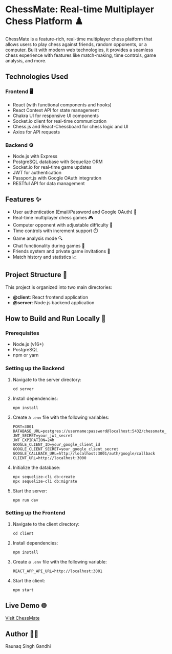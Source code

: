 # ChessMate: Real-time Multiplayer Chess Platform ♟️

ChessMate is a feature-rich, real-time multiplayer chess platform that allows users to play chess against friends, random opponents, or a computer. Built with modern web technologies, it provides a seamless chess experience with features like match-making, time controls, game analysis, and more.

## Technologies Used

### Frontend 🖥️
- React (with functional components and hooks)
- React Context API for state management
- Chakra UI for responsive UI components
- Socket.io client for real-time communication
- Chess.js and React-Chessboard for chess logic and UI
- Axios for API requests

### Backend ⚙️
- Node.js with Express
- PostgreSQL database with Sequelize ORM
- Socket.io for real-time game updates
- JWT for authentication
- Passport.js with Google OAuth integration
- RESTful API for data management

## Features ✨
- User authentication (Email/Password and Google OAuth) 🔐
- Real-time multiplayer chess games 🎮
- Computer opponent with adjustable difficulty 🤖
- Time controls with increment support ⏱️
- Game analysis mode 🔍
- Chat functionality during games 💬
- Friends system and private game invitations 👥
- Match history and statistics 📈

## Project Structure 📁
This project is organized into two main directories:
- **@client**: React frontend application
- **@server**: Node.js backend application

## How to Build and Run Locally 🚀

### Prerequisites
- Node.js (v16+)
- PostgreSQL
- npm or yarn

### Setting up the Backend
1. Navigate to the server directory:
   ```
   cd server
   ```

2. Install dependencies:
   ```
   npm install
   ```

3. Create a `.env` file with the following variables:
   ```
   PORT=3001
   DATABASE_URL=postgres://username:password@localhost:5432/chessmate_db
   JWT_SECRET=your_jwt_secret
   JWT_EXPIRATION=24h
   GOOGLE_CLIENT_ID=your_google_client_id
   GOOGLE_CLIENT_SECRET=your_google_client_secret
   GOOGLE_CALLBACK_URL=http://localhost:3001/auth/google/callback
   CLIENT_URL=http://localhost:3000
   ```

4. Initialize the database:
   ```
   npx sequelize-cli db:create
   npx sequelize-cli db:migrate
   ```

5. Start the server:
   ```
   npm run dev
   ```

### Setting up the Frontend
1. Navigate to the client directory:
   ```
   cd client
   ```

2. Install dependencies:
   ```
   npm install
   ```

3. Create a `.env` file with the following variable:
   ```
   REACT_APP_API_URL=http://localhost:3001
   ```

4. Start the client:
   ```
   npm start
   ```

## Live Demo 🌐

[Visit ChessMate](https://chess-mate-frontend.vercel.app/) 

## Author 👨‍💻

Raunaq Singh Gandhi




